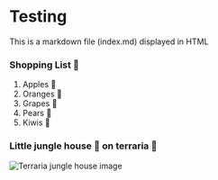 # Testing 

This is a markdown file (index.md) displayed in HTML


### Shopping List 🛒

1. Apples 🍎
2. Oranges 🍊
3. Grapes 🍇
4. Pears 🍐
5. Kiwis 🥝




### Little jungle house 🏡 on terraria 🌲

![Terraria jungle house image](https://github.com/chengjia21/devopspage.github.io/blob/main/Assets/Screenshot%20(501).png)
